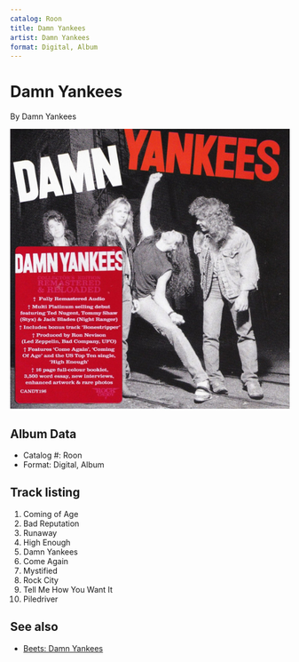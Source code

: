 ```yaml
---
catalog: Roon
title: Damn Yankees
artist: Damn Yankees
format: Digital, Album
---
```


# Damn Yankees

By Damn Yankees

![](../../assets/albumcovers/Damn_Yankees-Damn_Yankees.png)

## Album Data

- Catalog #: Roon
- Format: Digital, Album


## Track listing


1. Coming of Age
2. Bad Reputation
3. Runaway
4. High Enough
5. Damn Yankees
6. Come Again
7. Mystified
8. Rock City
9. Tell Me How You Want It
10. Piledriver


## See also

- [Beets: Damn Yankees](../../Beets/Damn_Yankees/Damn_Yankees.md)
